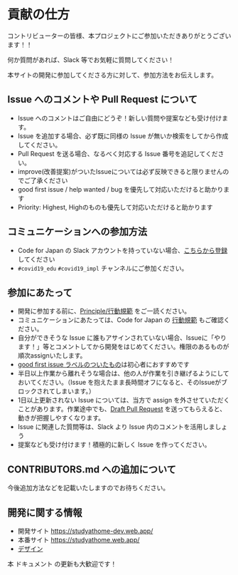 # 貢献の仕方

コントリビューターの皆様、本プロジェクトにご参加いただきありがとうございます！！

何か質問があれば、Slack 等でお気軽に質問してください！

本サイトの開発に参加してくださる方に対して、参加方法をお伝えします。

## Issue へのコメントや Pull Request について
* Issue へのコメントはご自由にどうぞ！新しい質問や提案なども受け付けます。
* Issue を追加する場合、必ず既に同様の Issue が無いか検索をしてから作成してください。
* Pull Request を送る場合、なるべく対応する Issue 番号を追記してください。
* improve(改善提案)がついたIssueについては必ず反映できると限りませんのでご了承ください
* good first issue / help wanted / bug を優先して対応いただけると助かります
* Priority: Highest, Highのものも優先して対応いただけると助かります

## コミュニケーションへの参加方法
* Code for Japan の Slack アカウントを持っていない場合、[こちらから登録](https://cfjslackin.herokuapp.com/)してください
* `#covid19_edu` `#covid19_impl` チャンネルにご参加ください。

## 参加にあたって
* 開発に参加する前に、[Principle/行動規範](./CODE_OF_CONDUCT.md) をご一読ください。
* コミュニケーションにあたっては、Code for Japan の [行動規範](https://github.com/codeforjapan/codeofconduct) もご確認ください。
* 自分ができそうな Issue に誰もアサインされていない場合、Issueに「やります！」等とコメントしてから開発をはじめてください。権限のあるものが順次assignいたします。
* [good first issue ラベルのついたもの](https://github.com/codeforjapan/studyathome/issues?q=is%3Aopen+is%3Aissue+label%3Agood-first-issue)は初心者におすすめです
* 半日以上作業から離れそうな場合は、他の人が作業を引き継げるようにしておいてください。（Issue を抱えたまま長時間オフになると、そのIssueがブロックされてしまいます。）
* 1日以上更新されない Issue については、当方で assign を外させていただくことがあります。作業途中でも、[Draft Pull Request](https://qiita.com/tatane616/items/13da1b6797a7b871ad58) を送ってもらえると、動きが把握しやすくなります。
* Issue に関連した質問等は、Slack より Issue 内のコメントを活用しましょう
* 提案なども受け付けます！積極的に新しく Issue を作ってください。

## CONTRIBUTORS.md への追加について
今後追加方法などを記載いたしますのでお待ちください。

## 開発に関する情報
* 開発サイト https://studyathome-dev.web.app/
* 本番サイト https://studyathome.web.app/
* [デザイン](https://www.figma.com/file/JBcf0nDLMqOyS5vffbZtvw/covid-edu?node-id=52%3A28)

本 ドキュメント の更新も大歓迎です！
